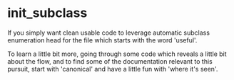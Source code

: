 # __init_subclass__

If you simply want clean usable code to leverage automatic subclass enumeration head for the file which starts with the word 'useful'.

To learn a little bit more, going through some code which reveals a little bit about the flow, and to find some of the documentation relevant to this pursuit, start with 'canonical' and have a little fun with 'where it's seen'.
 

